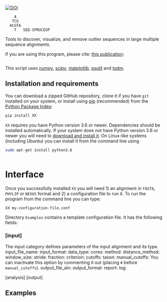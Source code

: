 [![DOI](https://zenodo.org/badge/@@@.svg)](https://zenodo.org/badge/latestdoi/@@@)


```
    A  
   TCG  
  ACGTA  
    T   SEQ-SPRUCEUP
```

Tools to discover, visualize, and remove outlier sequences in large multiple sequence alignments. 

If you are using this program, please cite: [this publication](link):
```
```

This script uses [numpy](link), [scipy](link), [matplotlib](link), [psutil](link) and [tqdm](link).

## Installation and requirements

You can download a zipped GitHub repository, clone it if you have `git` installed on your system, or install using [pip](https://pip.pypa.io/en/latest/installing.html) (recommended) from the [Python Package Index](https://pypi.python.org/pypi/XX/):
```bash
pip install XX
```

`XX` requires you have Python version 3.6 or newer. Dependencies should be installed automatically. If your system does not have Python version 3.6 or newer you will need to [download and install it](http://www.python.org/downloads/). On Linux-like systems (including Ubuntu) you can install it from the command line using

```bash
sudo apt-get install python3.6
```




```bash

```

# Interface
Once you successfully installed `XX` you will need 1) an alignment in `FASTA`, `PHYLIP` or `NEXUS` format and 2) a configuration file to run it. To run the program from the command line you can type:
```bash
XX my-configuration-file.conf
```
Directory `Examples` contains a template configuration file. It has the following fields:
### [input]
The input category defines parameters of the input alignment and its type.
input_file_name: 
input_format:
data_type:
cores:
method:
distance_method:
window_size:
stride:
fraction:
criterion:
cutoffs:
taxon:
manual_cutoffs:
You can inactivate this option by commenting it out (placing `#` before `manual_cutoffs`).
output_file_aln:
output_format:
report:
log:


[analysis]
[output]



## Examples

